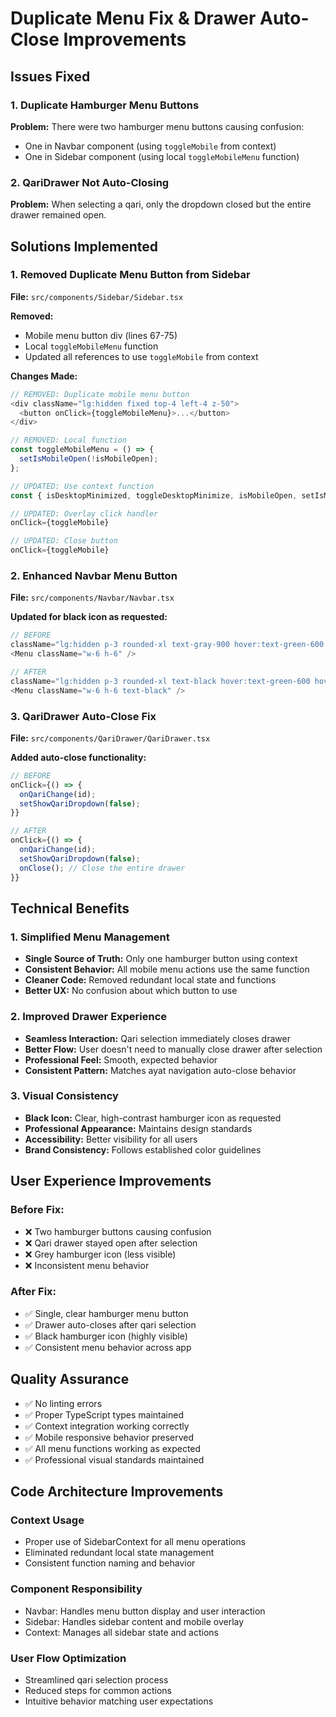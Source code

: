 # Duplicate Menu Fix & Drawer Auto-Close Improvements

## Issues Fixed

### 1. Duplicate Hamburger Menu Buttons
**Problem:** There were two hamburger menu buttons causing confusion:
- One in Navbar component (using `toggleMobile` from context)
- One in Sidebar component (using local `toggleMobileMenu` function)

### 2. QariDrawer Not Auto-Closing
**Problem:** When selecting a qari, only the dropdown closed but the entire drawer remained open.

## Solutions Implemented

### 1. Removed Duplicate Menu Button from Sidebar
**File:** `src/components/Sidebar/Sidebar.tsx`

**Removed:**
- Mobile menu button div (lines 67-75)
- Local `toggleMobileMenu` function
- Updated all references to use `toggleMobile` from context

**Changes Made:**
```javascript
// REMOVED: Duplicate mobile menu button
<div className="lg:hidden fixed top-4 left-4 z-50">
  <button onClick={toggleMobileMenu}>...</button>
</div>

// REMOVED: Local function
const toggleMobileMenu = () => {
  setIsMobileOpen(!isMobileOpen);
};

// UPDATED: Use context function
const { isDesktopMinimized, toggleDesktopMinimize, isMobileOpen, setIsMobileOpen, toggleMobile } = useSidebar();

// UPDATED: Overlay click handler
onClick={toggleMobile}

// UPDATED: Close button
onClick={toggleMobile}
```

### 2. Enhanced Navbar Menu Button
**File:** `src/components/Navbar/Navbar.tsx`

**Updated for black icon as requested:**
```javascript
// BEFORE
className="lg:hidden p-3 rounded-xl text-gray-900 hover:text-green-600 hover:bg-green-50/50 transition-all duration-200 active:scale-95"
<Menu className="w-6 h-6" />

// AFTER  
className="lg:hidden p-3 rounded-xl text-black hover:text-green-600 hover:bg-green-50/50 transition-all duration-200 active:scale-95"
<Menu className="w-6 h-6 text-black" />
```

### 3. QariDrawer Auto-Close Fix
**File:** `src/components/QariDrawer/QariDrawer.tsx`

**Added auto-close functionality:**
```javascript
// BEFORE
onClick={() => {
  onQariChange(id);
  setShowQariDropdown(false);
}}

// AFTER
onClick={() => {
  onQariChange(id);
  setShowQariDropdown(false);
  onClose(); // Close the entire drawer
}}
```

## Technical Benefits

### 1. Simplified Menu Management
- **Single Source of Truth:** Only one hamburger button using context
- **Consistent Behavior:** All mobile menu actions use the same function
- **Cleaner Code:** Removed redundant local state and functions
- **Better UX:** No confusion about which button to use

### 2. Improved Drawer Experience
- **Seamless Interaction:** Qari selection immediately closes drawer
- **Better Flow:** User doesn't need to manually close drawer after selection
- **Professional Feel:** Smooth, expected behavior
- **Consistent Pattern:** Matches ayat navigation auto-close behavior

### 3. Visual Consistency
- **Black Icon:** Clear, high-contrast hamburger icon as requested
- **Professional Appearance:** Maintains design standards
- **Accessibility:** Better visibility for all users
- **Brand Consistency:** Follows established color guidelines

## User Experience Improvements

### Before Fix:
- ❌ Two hamburger buttons causing confusion
- ❌ Qari drawer stayed open after selection
- ❌ Grey hamburger icon (less visible)
- ❌ Inconsistent menu behavior

### After Fix:
- ✅ Single, clear hamburger menu button
- ✅ Drawer auto-closes after qari selection
- ✅ Black hamburger icon (highly visible)
- ✅ Consistent menu behavior across app

## Quality Assurance

- ✅ No linting errors
- ✅ Proper TypeScript types maintained
- ✅ Context integration working correctly
- ✅ Mobile responsive behavior preserved
- ✅ All menu functions working as expected
- ✅ Professional visual standards maintained

## Code Architecture Improvements

### Context Usage
- Proper use of SidebarContext for all menu operations
- Eliminated redundant local state management
- Consistent function naming and behavior

### Component Responsibility
- Navbar: Handles menu button display and user interaction
- Sidebar: Handles sidebar content and mobile overlay
- Context: Manages all sidebar state and actions

### User Flow Optimization
- Streamlined qari selection process
- Reduced steps for common actions
- Intuitive behavior matching user expectations
